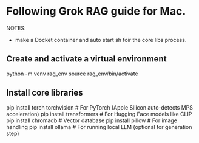 # Following Grok RAG guide for Mac.

NOTES:
- make a Docket container and auto start sh foir the core libs process.

## Create and activate a virtual environment
python -m venv rag_env
source rag_env/bin/activate

## Install core libraries
pip install torch torchvision  # For PyTorch (Apple Silicon auto-detects MPS acceleration)
pip install transformers  # For Hugging Face models like CLIP
pip install chromadb  # Vector database
pip install pillow  # For image handling
pip install ollama  # For running local LLM (optional for generation step)


